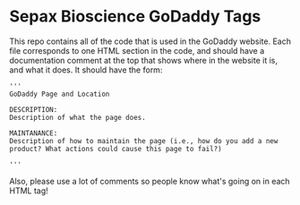 # Sepax Bioscience GoDaddy Tags
This repo contains all of the code that is used in the GoDaddy website. Each file corresponds to one HTML section in the code, and should have a documentation comment at the top that shows where in the website it is, and what it does. It should have the form:

```
'''
GoDaddy Page and Location

DESCRIPTION:
Description of what the page does.

MAINTANANCE:
Description of how to maintain the page (i.e., how do you add a new product? What actions could cause this page to fail?)

'''
```

Also, please use a lot of comments so people know what's going on in each HTML tag!